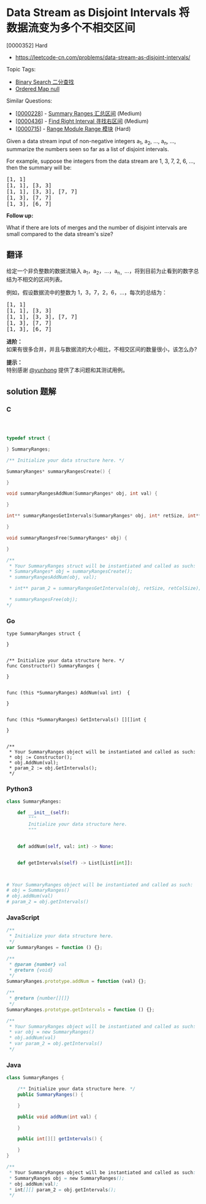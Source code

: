 # Data Stream as Disjoint Intervals 将数据流变为多个不相交区间

[0000352] Hard

- https://leetcode-cn.com/problems/data-stream-as-disjoint-intervals/

Topic Tags:

- [Binary Search 二分查找](https://leetcode-cn.com/tag/binary-search/)
- [Ordered Map null](https://leetcode-cn.com/tag/ordered-map/)

Similar Questions:

- [[0000228](https://leetcode-cn.com/problems/summary-ranges/)] - [Summary Ranges 汇总区间](./0000228.summary-ranges.md) (Medium)
- [[0000436](https://leetcode-cn.com/problems/find-right-interval/)] - [Find Right Interval 寻找右区间](./0000436.find-right-interval.md) (Medium)
- [[0000715](https://leetcode-cn.com/problems/range-module/)] - [Range Module Range 模块](./0000715.range-module.md) (Hard)

Given a data stream input of non-negative integers a<sub>1</sub>, a<sub>2</sub>, ..., a<sub>n</sub>, ..., summarize the numbers seen so far as a list of disjoint intervals.

For example, suppose the integers from the data stream are 1, 3, 7, 2, 6, ..., then the summary will be:

<pre>[1, 1]
[1, 1], [3, 3]
[1, 1], [3, 3], [7, 7]
[1, 3], [7, 7]
[1, 3], [6, 7]
</pre>

**Follow up:**

What if there are lots of merges and the number of disjoint intervals are small compared to the data stream's size?

## 翻译

给定一个非负整数的数据流输入 a<sub>1</sub>，a<sub>2</sub>，…，a<sub>n，</sub>…，将到目前为止看到的数字总结为不相交的区间列表。

例如，假设数据流中的整数为 1，3，7，2，6，…，每次的总结为：

<pre>[1, 1]
[1, 1], [3, 3]
[1, 1], [3, 3], [7, 7]
[1, 3], [7, 7]
[1, 3], [6, 7]
</pre>

**进阶：**  
如果有很多合并，并且与数据流的大小相比，不相交区间的数量很小，该怎么办?

**提示：**  
特别感谢 [@yunhong](https://discuss.leetcode.com/user/yunhong) 提供了本问题和其测试用例。

## solution 题解

### C

```c



typedef struct {

} SummaryRanges;

/** Initialize your data structure here. */

SummaryRanges* summaryRangesCreate() {

}

void summaryRangesAddNum(SummaryRanges* obj, int val) {

}

int** summaryRangesGetIntervals(SummaryRanges* obj, int* retSize, int** retColSize) {

}

void summaryRangesFree(SummaryRanges* obj) {

}

/**
 * Your SummaryRanges struct will be instantiated and called as such:
 * SummaryRanges* obj = summaryRangesCreate();
 * summaryRangesAddNum(obj, val);

 * int** param_2 = summaryRangesGetIntervals(obj, retSize, retColSize);

 * summaryRangesFree(obj);
*/
```

### Go

```golang
type SummaryRanges struct {

}


/** Initialize your data structure here. */
func Constructor() SummaryRanges {

}


func (this *SummaryRanges) AddNum(val int)  {

}


func (this *SummaryRanges) GetIntervals() [][]int {

}


/**
 * Your SummaryRanges object will be instantiated and called as such:
 * obj := Constructor();
 * obj.AddNum(val);
 * param_2 := obj.GetIntervals();
 */
```

### Python3

```python
class SummaryRanges:

    def __init__(self):
        """
        Initialize your data structure here.
        """


    def addNum(self, val: int) -> None:


    def getIntervals(self) -> List[List[int]]:



# Your SummaryRanges object will be instantiated and called as such:
# obj = SummaryRanges()
# obj.addNum(val)
# param_2 = obj.getIntervals()
```

### JavaScript

```javascript
/**
 * Initialize your data structure here.
 */
var SummaryRanges = function () {};

/**
 * @param {number} val
 * @return {void}
 */
SummaryRanges.prototype.addNum = function (val) {};

/**
 * @return {number[][]}
 */
SummaryRanges.prototype.getIntervals = function () {};

/**
 * Your SummaryRanges object will be instantiated and called as such:
 * var obj = new SummaryRanges()
 * obj.addNum(val)
 * var param_2 = obj.getIntervals()
 */
```

### Java

```java
class SummaryRanges {

    /** Initialize your data structure here. */
    public SummaryRanges() {

    }

    public void addNum(int val) {

    }

    public int[][] getIntervals() {

    }
}

/**
 * Your SummaryRanges object will be instantiated and called as such:
 * SummaryRanges obj = new SummaryRanges();
 * obj.addNum(val);
 * int[][] param_2 = obj.getIntervals();
 */
```
